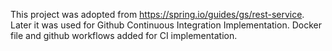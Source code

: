 This project was adopted from https://spring.io/guides/gs/rest-service. 
Later it was used for Github Continuous Integration Implementation.
Docker file and github workflows added for CI implementation.
